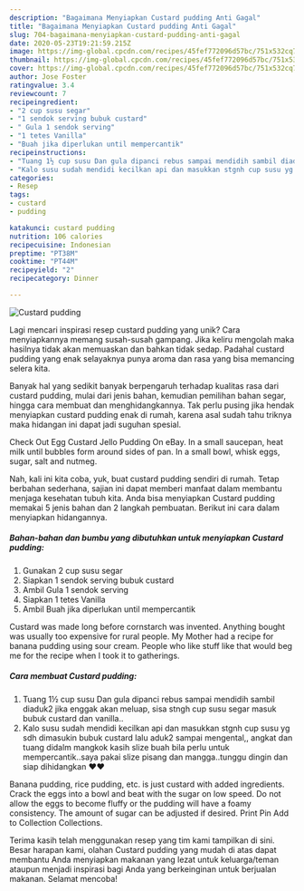 ```yaml
---
description: "Bagaimana Menyiapkan Custard pudding Anti Gagal"
title: "Bagaimana Menyiapkan Custard pudding Anti Gagal"
slug: 704-bagaimana-menyiapkan-custard-pudding-anti-gagal
date: 2020-05-23T19:21:59.215Z
image: https://img-global.cpcdn.com/recipes/45fef772096d57bc/751x532cq70/custard-pudding-foto-resep-utama.jpg
thumbnail: https://img-global.cpcdn.com/recipes/45fef772096d57bc/751x532cq70/custard-pudding-foto-resep-utama.jpg
cover: https://img-global.cpcdn.com/recipes/45fef772096d57bc/751x532cq70/custard-pudding-foto-resep-utama.jpg
author: Jose Foster
ratingvalue: 3.4
reviewcount: 7
recipeingredient:
- "2 cup susu segar"
- "1 sendok serving bubuk custard"
- " Gula 1 sendok serving"
- "1 tetes Vanilla"
- "Buah jika diperlukan until mempercantik"
recipeinstructions:
- "Tuang 1½ cup susu Dan gula dipanci rebus sampai mendidih sambil diaduk2 jika enggak akan meluap, sisa stngh cup susu segar masuk bubuk custard dan vanilla.."
- "Kalo susu sudah mendidi kecilkan api dan masukkan stgnh cup susu yg sdh dimasukin bubuk custard lalu aduk2 sampai mengental,, angkat dan tuang didalm mangkok kasih slize buah bila perlu untuk mempercantik..saya pakai slize pisang dan mangga..tunggu dingin dan siap dihidangkan ❤️❤️"
categories:
- Resep
tags:
- custard
- pudding

katakunci: custard pudding 
nutrition: 106 calories
recipecuisine: Indonesian
preptime: "PT38M"
cooktime: "PT44M"
recipeyield: "2"
recipecategory: Dinner

---
```



![Custard pudding](https://img-global.cpcdn.com/recipes/45fef772096d57bc/751x532cq70/custard-pudding-foto-resep-utama.jpg)

Lagi mencari inspirasi resep custard pudding yang unik? Cara menyiapkannya memang susah-susah gampang. Jika keliru mengolah maka hasilnya tidak akan memuaskan dan bahkan tidak sedap. Padahal custard pudding yang enak selayaknya punya aroma dan rasa yang bisa memancing selera kita.

Banyak hal yang sedikit banyak berpengaruh terhadap kualitas rasa dari custard pudding, mulai dari jenis bahan, kemudian pemilihan bahan segar, hingga cara membuat dan menghidangkannya. Tak perlu pusing jika hendak menyiapkan custard pudding enak di rumah, karena asal sudah tahu triknya maka hidangan ini dapat jadi suguhan spesial.

Check Out Egg Custard Jello Pudding On eBay. In a small saucepan, heat milk until bubbles form around sides of pan. In a small bowl, whisk eggs, sugar, salt and nutmeg.


Nah, kali ini kita coba, yuk, buat custard pudding sendiri di rumah. Tetap berbahan sederhana, sajian ini dapat memberi manfaat dalam membantu menjaga kesehatan tubuh kita. Anda bisa menyiapkan Custard pudding memakai 5 jenis bahan dan 2 langkah pembuatan. Berikut ini cara dalam menyiapkan hidangannya.

<!--inarticleads1-->

##### Bahan-bahan dan bumbu yang dibutuhkan untuk menyiapkan Custard pudding:

1. Gunakan 2 cup susu segar
1. Siapkan 1 sendok serving bubuk custard
1. Ambil  Gula 1 sendok serving
1. Siapkan 1 tetes Vanilla
1. Ambil Buah jika diperlukan until mempercantik


Custard was made long before cornstarch was invented. Anything bought was usually too expensive for rural people. My Mother had a recipe for banana pudding using sour cream. People who like stuff like that would beg me for the recipe when I took it to gatherings. 

<!--inarticleads2-->

##### Cara membuat Custard pudding:

1. Tuang 1½ cup susu Dan gula dipanci rebus sampai mendidih sambil diaduk2 jika enggak akan meluap, sisa stngh cup susu segar masuk bubuk custard dan vanilla..
1. Kalo susu sudah mendidi kecilkan api dan masukkan stgnh cup susu yg sdh dimasukin bubuk custard lalu aduk2 sampai mengental,, angkat dan tuang didalm mangkok kasih slize buah bila perlu untuk mempercantik..saya pakai slize pisang dan mangga..tunggu dingin dan siap dihidangkan ❤️❤️


Banana pudding, rice pudding, etc. is just custard with added ingredients. Crack the eggs into a bowl and beat with the sugar on low speed. Do not allow the eggs to become fluffy or the pudding will have a foamy consistency. The amount of sugar can be adjusted if desired. Print Pin Add to Collection Collections. 

Terima kasih telah menggunakan resep yang tim kami tampilkan di sini. Besar harapan kami, olahan Custard pudding yang mudah di atas dapat membantu Anda menyiapkan makanan yang lezat untuk keluarga/teman ataupun menjadi inspirasi bagi Anda yang berkeinginan untuk berjualan makanan. Selamat mencoba!
